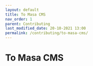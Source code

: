 ```yaml
---
layout: default
title: To Masa CMS
nav_order: 1
parent: Contributing
last_modified_date: 20-10-2021 13:00
permalink: /contributing/to-masa-cms/
---
```


# To Masa CMS